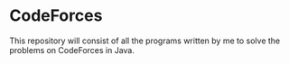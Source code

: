 # CodeForces
This repository will consist of all the programs written by me to solve the problems on CodeForces in Java.
